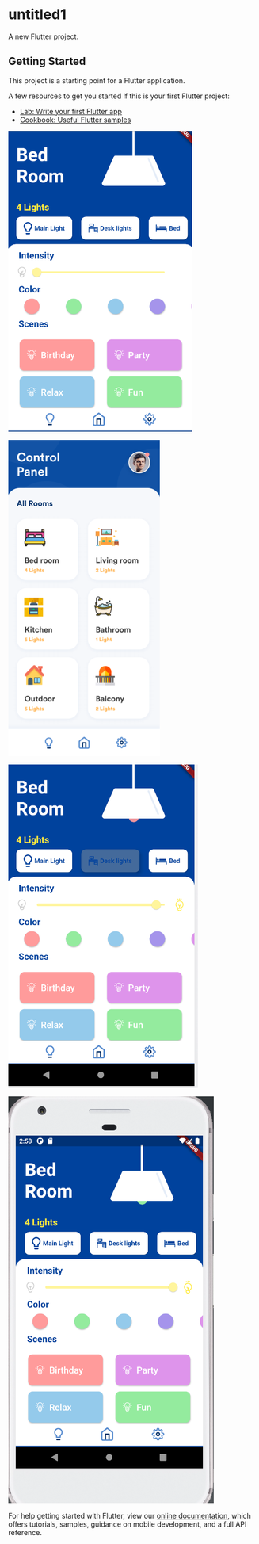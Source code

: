 # untitled1

A new Flutter project.

## Getting Started

This project is a starting point for a Flutter application.

A few resources to get you started if this is your first Flutter project:

- [Lab: Write your first Flutter app](https://flutter.dev/docs/get-started/codelab)
- [Cookbook: Useful Flutter samples](https://flutter.dev/docs/cookbook)

![](assets/images/Screenshot%202021-09-07%20025623.png)

![](assets/images/Screenshot%202021-09-07%20025648.png)

![](assets/images/Screenshot%202021-09-07%20025817.png)

![](assets/images/Screenshot%202021-09-07%20025852.png)


For help getting started with Flutter, view our
[online documentation](https://flutter.dev/docs), which offers tutorials,
samples, guidance on mobile development, and a full API reference.
